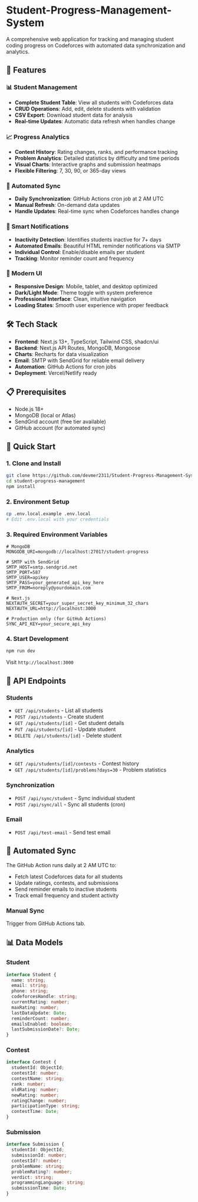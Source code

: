 # Student-Progress-Management-System

A comprehensive web application for tracking and managing student coding progress on Codeforces with automated data synchronization and analytics.

## 🚀 Features

### 📊 Student Management
- **Complete Student Table**: View all students with Codeforces data
- **CRUD Operations**: Add, edit, delete students with validation
- **CSV Export**: Download student data for analysis
- **Real-time Updates**: Automatic data refresh when handles change

### 📈 Progress Analytics
- **Contest History**: Rating changes, ranks, and performance tracking
- **Problem Analytics**: Detailed statistics by difficulty and time periods
- **Visual Charts**: Interactive graphs and submission heatmaps
- **Flexible Filtering**: 7, 30, 90, or 365-day views

### 🔄 Automated Sync
- **Daily Synchronization**: GitHub Actions cron job at 2 AM UTC
- **Manual Refresh**: On-demand data updates
- **Handle Updates**: Real-time sync when Codeforces handles change

### 📧 Smart Notifications
- **Inactivity Detection**: Identifies students inactive for 7+ days
- **Automated Emails**: Beautiful HTML reminder notifications via SMTP
- **Individual Control**: Enable/disable emails per student
- **Tracking**: Monitor reminder count and frequency

### 🎨 Modern UI
- **Responsive Design**: Mobile, tablet, and desktop optimized
- **Dark/Light Mode**: Theme toggle with system preference
- **Professional Interface**: Clean, intuitive navigation
- **Loading States**: Smooth user experience with proper feedback

## 🛠 Tech Stack

- **Frontend**: Next.js 13+, TypeScript, Tailwind CSS, shadcn/ui
- **Backend**: Next.js API Routes, MongoDB, Mongoose
- **Charts**: Recharts for data visualization
- **Email**: SMTP with SendGrid for reliable email delivery
- **Automation**: GitHub Actions for cron jobs
- **Deployment**: Vercel/Netlify ready

## 📋 Prerequisites

- Node.js 18+
- MongoDB (local or Atlas)
- SendGrid account (free tier available)
- GitHub account (for automated sync)

## 🚀 Quick Start

### 1. Clone and Install
```bash
git clone https://github.com/devmer2311/Student-Progress-Management-System.git
cd student-progress-management
npm install
```

### 2. Environment Setup
```bash
cp .env.local.example .env.local
# Edit .env.local with your credentials
```

### 3. Required Environment Variables
```env
# MongoDB
MONGODB_URI=mongodb://localhost:27017/student-progress

# SMTP with SendGrid
SMTP_HOST=smtp.sendgrid.net
SMTP_PORT=587
SMTP_USER=apikey
SMTP_PASS=your_generated_api_key_here
SMTP_FROM=noreply@yourdomain.com

# Next.js
NEXTAUTH_SECRET=your_super_secret_key_minimum_32_chars
NEXTAUTH_URL=http://localhost:3000

# Production only (for GitHub Actions)
SYNC_API_KEY=your_secure_api_key
```


### 4. Start Development
```bash
npm run dev
```

Visit `http://localhost:3000`


## 📡 API Endpoints

### Students
- `GET /api/students` - List all students
- `POST /api/students` - Create student
- `GET /api/students/[id]` - Get student details
- `PUT /api/students/[id]` - Update student
- `DELETE /api/students/[id]` - Delete student

### Analytics
- `GET /api/students/[id]/contests` - Contest history
- `GET /api/students/[id]/problems?days=30` - Problem statistics

### Synchronization
- `POST /api/sync/student` - Sync individual student
- `POST /api/sync/all` - Sync all students (cron)

### Email
- `POST /api/test-email` - Send test email

## 🔄 Automated Sync

The GitHub Action runs daily at 2 AM UTC to:
- Fetch latest Codeforces data for all students
- Update ratings, contests, and submissions
- Send reminder emails to inactive students
- Track email frequency and student activity

### Manual Sync
Trigger from GitHub Actions tab.

## 📊 Data Models

### Student
```typescript
interface Student {
  name: string;
  email: string;
  phone: string;
  codeforcesHandle: string;
  currentRating: number;
  maxRating: number;
  lastDataUpdate: Date;
  reminderCount: number;
  emailsEnabled: boolean;
  lastSubmissionDate?: Date;
}
```

### Contest
```typescript
interface Contest {
  studentId: ObjectId;
  contestId: number;
  contestName: string;
  rank: number;
  oldRating: number;
  newRating: number;
  ratingChange: number;
  participationType: string;
  contestTime: Date;
}
```

### Submission
```typescript
interface Submission {
  studentId: ObjectId;
  submissionId: number;
  contestId?: number;
  problemName: string;
  problemRating?: number;
  verdict: string;
  programmingLanguage: string;
  submissionTime: Date;
}
```

